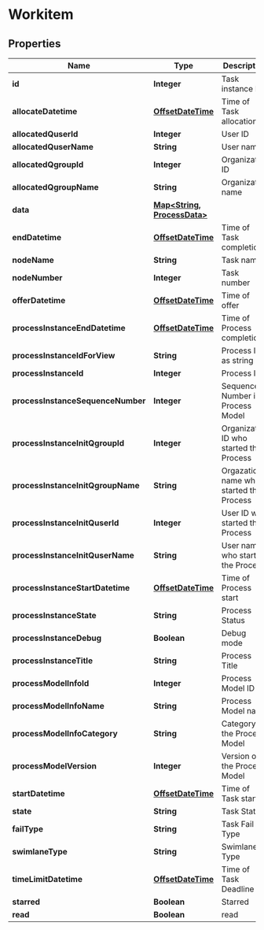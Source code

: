 
# Workitem

## Properties
Name | Type | Description | Notes
------------ | ------------- | ------------- | -------------
**id** | **Integer** | Task instance ID |  [optional]
**allocateDatetime** | [**OffsetDateTime**](OffsetDateTime.md) | Time of Task allocation |  [optional]
**allocatedQuserId** | **Integer** | User ID |  [optional]
**allocatedQuserName** | **String** | User name |  [optional]
**allocatedQgroupId** | **Integer** | Organization ID |  [optional]
**allocatedQgroupName** | **String** | Organization name |  [optional]
**data** | [**Map&lt;String, ProcessData&gt;**](ProcessData.md) |  |  [optional]
**endDatetime** | [**OffsetDateTime**](OffsetDateTime.md) | Time of Task completion |  [optional]
**nodeName** | **String** | Task name |  [optional]
**nodeNumber** | **Integer** | Task number |  [optional]
**offerDatetime** | [**OffsetDateTime**](OffsetDateTime.md) | Time of offer |  [optional]
**processInstanceEndDatetime** | [**OffsetDateTime**](OffsetDateTime.md) | Time of Process completion |  [optional]
**processInstanceIdForView** | **String** | Process ID as string |  [optional]
**processInstanceId** | **Integer** | Process ID |  [optional]
**processInstanceSequenceNumber** | **Integer** | Sequence Number in Process Model |  [optional]
**processInstanceInitQgroupId** | **Integer** | Organization ID who started the Process |  [optional]
**processInstanceInitQgroupName** | **String** | Orgazation name who started the Process |  [optional]
**processInstanceInitQuserId** | **Integer** | User ID who started the Process |  [optional]
**processInstanceInitQuserName** | **String** | User name who started the Process |  [optional]
**processInstanceStartDatetime** | [**OffsetDateTime**](OffsetDateTime.md) | Time of Process start |  [optional]
**processInstanceState** | **String** | Process Status |  [optional]
**processInstanceDebug** | **Boolean** | Debug mode |  [optional]
**processInstanceTitle** | **String** | Process Title |  [optional]
**processModelInfoId** | **Integer** | Process Model ID |  [optional]
**processModelInfoName** | **String** | Process Model name |  [optional]
**processModelInfoCategory** | **String** | Category of the Process Model |  [optional]
**processModelVersion** | **Integer** | Version of the Process Model |  [optional]
**startDatetime** | [**OffsetDateTime**](OffsetDateTime.md) | Time of Task start |  [optional]
**state** | **String** | Task Status |  [optional]
**failType** | **String** | Task Fail Type |  [optional]
**swimlaneType** | **String** | Swimlane Type |  [optional]
**timeLimitDatetime** | [**OffsetDateTime**](OffsetDateTime.md) | Time of Task Deadline |  [optional]
**starred** | **Boolean** | Starred |  [optional]
**read** | **Boolean** | read |  [optional]



